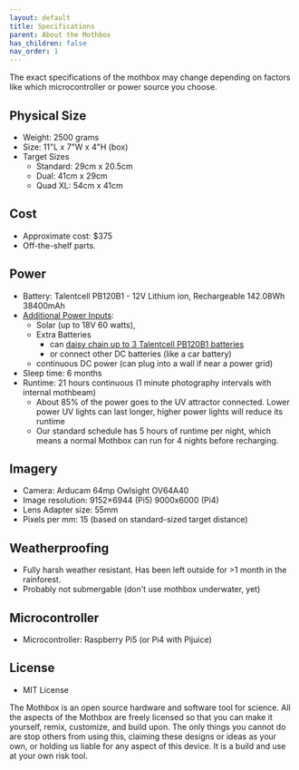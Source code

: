 ```yaml
---
layout: default
title: Specifications
parent: About the Mothbox
has_children: false
nav_order: 1
---
```


The exact specifications of the mothbox may change depending on factors like which microcontroller or power source you choose.

## Physical Size
* Weight: 2500 grams
* Size: 11"L x 7"W x 4"H (box)
* Target Sizes
  * Standard: 29cm x 20.5cm
  * Dual: 41cm x 29cm
  * Quad XL: 54cm x 41cm


## Cost

* Approximate cost: $375
* Off-the-shelf parts.

## Power

* Battery: Talentcell PB120B1 - 12V Lithium ion, Rechargeable 142.08Wh 38400mAh
* [Additional Power Inputs](https://digital-naturalism-laboratories.github.io/Mothbox/docs/building/powersources/):
  * Solar (up to 18V 60 watts),
  * Extra Batteries
    * can [daisy chain up to 3 Talentcell PB120B1 batteries](https://digital-naturalism-laboratories.github.io/Mothbox/docs/building/powersources/#build-a-waterproof-battery-pack)
    * or connect other DC batteries (like a car battery)
  * continuous DC power (can plug into a wall if near a power grid)
* Sleep time: 6 months
* Runtime: 21 hours continuous (1 minute photography intervals with internal mothbeam)
  * About 85% of the power goes to the UV attractor connected. Lower power UV lights can last longer, higher power lights will reduce its runtime
  * Our standard schedule has 5 hours of runtime per night, which means a normal Mothbox can run for 4 nights before recharging.

## Imagery
* Camera: Arducam 64mp Owlsight OV64A40
* Image resolution: 9152×6944 (Pi5)  9000x6000 (Pi4)
* Lens Adapter size: 55mm
* Pixels per mm: 15 (based on standard-sized target distance)

## Weatherproofing
* Fully harsh weather resistant. Has been left outside for >1 month in the rainforest.
* Probably not submergable (don't use mothbox underwater, yet)

## Microcontroller  
* Microcontroller: Raspberry Pi5 (or Pi4 with Pijuice)

## License
* MIT License

The Mothbox is an open source hardware and software tool for science. All the aspects of the Mothbox are freely licensed so that you can make it yourself, remix, customize, and build upon. The only things you cannot do are stop others from using this, claiming these designs or ideas as your own, or holding us liable for any aspect of this device. It is a build and use at your own risk tool.
